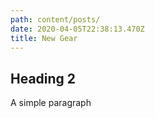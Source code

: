 ```yaml
---
path: content/posts/
date: 2020-04-05T22:38:13.470Z
title: New Gear
---
```

## Heading 2

 A simple paragraph